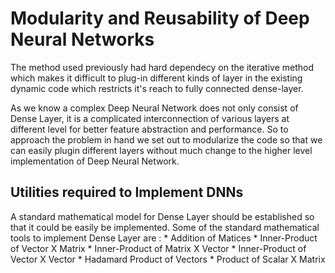Modularity and Reusability of Deep Neural Networks
==================================================

The method used previously had hard dependecy on the iterative method which
makes it difficult to plug-in different kinds of layer in the existing dynamic
code which restricts it's reach to fully connected dense-layer.

As we know a complex Deep Neural Network does not only consist of Dense Layer,
it is a complicated interconnection of various layers at different level for
better feature abstraction and performance. So to approach the problem in hand
we set out to modularize the code so that we can easily plugin different layers
without much change to the higher level implementation of Deep Neural Network.

Utilities required to Implement DNNs
------------------------------------

A standard mathematical model for Dense Layer should be established so that it
could be easily be implemented. 
Some of the standard mathematical tools to implement Dense Layer are :
    * Addition of Matices
    * Inner-Product of Vector X Matrix
    * Inner-Product of Matrix X Vector
    * Inner-Product of Vector X Vector
    * Hadamard Product of Vectors
    * Product of Scalar X Matrix


